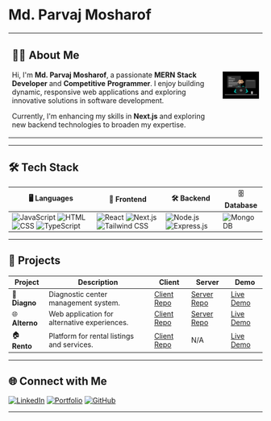 # Md. Parvaj Mosharof

<table>
  <tr>
    <td>
      <h2>👨‍💻 About Me</h2>
      <p>Hi, I'm <strong>Md. Parvaj Mosharof</strong>, a passionate <strong>MERN Stack Developer</strong> and <strong>Competitive Programmer</strong>. I enjoy building dynamic, responsive web applications and exploring innovative solutions in software development.</p>
      <p>Currently, I'm enhancing my skills in <strong>Next.js</strong> and exploring new backend technologies to broaden my expertise.</p>
    </td>
    <td>
      <img src="https://github.com/mdparvajmosharof/mdparvajmosharof/blob/main/UI%20Developer.gif" alt="Coding GIF" width="300" align="right"/>
    </td>
  </tr>
</table>

---

## 🛠️ Tech Stack

| 🖥️ Languages                                                                                               | 🎨 Frontend                                                                                                 | 🛠️ Backend                                                                                           | 🗄️ Database                                                                                               |
|---------------------------------------------------------------------------------------------------------|----------------------------------------------------------------------------------------------------------|---------------------------------------------------------------------------------------------------|--------------------------------------------------------------------------------------------------------|
| ![JavaScript](https://img.shields.io/badge/-JavaScript-%23F7DF1E?style=flat-square&logo=javascript)     ![HTML](https://img.shields.io/badge/-HTML5-%23E34F26?style=flat-square&logo=html5&logoColor=white) ![CSS](https://img.shields.io/badge/-CSS3-%231572B6?style=flat-square&logo=css3&logoColor=white) ![TypeScript](https://img.shields.io/badge/-TypeScript-%233178C6?style=flat-square&logo=typescript&logoColor=white) | ![React](https://img.shields.io/badge/-React-%23282C34?style=flat-square&logo=react) ![Next.js](https://img.shields.io/badge/-Next.js-%23000000?style=flat-square&logo=next.js&logoColor=white) ![Tailwind CSS](https://img.shields.io/badge/-Tailwind%20CSS-%2338B2AC?style=flat-square&logo=tailwind-css) | ![Node.js](https://img.shields.io/badge/-Node.js-%2343853D?style=flat-square&logo=node.js&logoColor=white) ![Express.js](https://img.shields.io/badge/-Express.js-%23303A3B?style=flat-square&logo=express) | ![MongoDB](https://img.shields.io/badge/-MongoDB-%2347A248?style=flat-square&logo=mongodb&logoColor=white) |

---

## 📂 Projects

| Project       | Description                                        | Client                                                     | Server                                                     | Demo                                                         |
|---------------|----------------------------------------------------|------------------------------------------------------------|------------------------------------------------------------|--------------------------------------------------------------|
| 🚀 **Diagno** | Diagnostic center management system.               | [Client Repo](https://github.com/parvajio/Diagno)  | [Server Repo](https://github.com/parvajio/diagno-server) | [Live Demo](https://diagno-auth.web.app)                      |
| 🌐 **Alterno**| Web application for alternative experiences.       | [Client Repo](https://github.com/parvajio/alterno) | [Server Repo](https://github.com/parvajio/alterno-server) | [Live Demo](https://alterno-auth.web.app/)                         |
| 🏠 **Rento**  | Platform for rental listings and services.         | [Client Repo](https://github.com/parvajio/Rento)   | N/A                                                        | [Live Demo](https://auth-rento.web.app/)                           |

---

## 🌐 Connect with Me

[![LinkedIn](https://img.shields.io/badge/LinkedIn-%230077B5?style=flat-square&logo=linkedin&logoColor=white)](https://www.linkedin.com/in/parvajio)
[![Portfolio](https://img.shields.io/badge/Portfolio-%23f6805e?style=flat-square&logo=netlify&logoColor=white)](https://parvajio.netlify.app/)
[![GitHub](https://img.shields.io/badge/GitHub-%23181717?style=flat-square&logo=github&logoColor=white)](https://github.com/parvajio)

---

